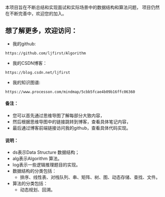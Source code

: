 本项目旨在不断总结和实现面试和实际场景中的数据结构和算法问题，
项目仍然在不断完善中，欢迎您的加入。

## 想了解更多，欢迎访问：
+ 我的github:
~~~
https://github.com/ljfirst/Algorithm
~~~
+ 我的CSDN博客：
~~~
https://blog.csdn.net/ljfirst
~~~
+ 我的知识图谱:
~~~
https://www.processon.com/mindmap/5cbb5fcae4b09b16ffc06360
~~~
#### 备注：
+ 您可以首先通过思维导图了解每部分大致内容，
+ 然后根据思维导图中的链接跳转到博客，查看具体笔记内容，
+ 最后通过博客前端链接访问我的github，查看具体代码实现。

#### 说明：
+ ds表示Data Structure 数据结构；
+ alg表示Algorithm 算法。
+ log表示一些逻辑推理题目的实现。
+ 数据结构的分类包括：
  + 排序、线性表、对栈队列、串、矩阵、树、图、动态存储、查找、文件。
+ 算法的分类包括：
  + 动态规划、回溯。
